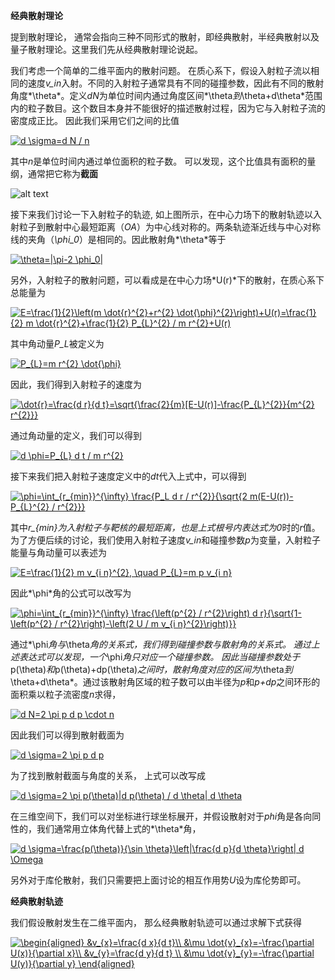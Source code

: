 **经典散射理论**

提到散射理论， 通常会指向三种不同形式的散射，即经典散射，半经典散射以及量子散射理论。这里我们先从经典散射理论说起。

我们考虑一个简单的二维平面内的散射问题。
在质心系下，假设入射粒子流以相同的速度*v_in*入射。不同的入射粒子通常具有不同的碰撞参数，因此有不同的散射角度*\theta*。定义*dN*为单位时间内通过角度区间*\theta*到*\theta+d\theta*范围内的粒子数目。这个数目本身并不能很好的描述散射过程，因为它与入射粒子流的密度成正比。 因此我们采用它们之间的比值

<a href="https://www.codecogs.com/eqnedit.php?latex=d&space;\sigma=d&space;N&space;/&space;n" target="_blank"><img src="https://latex.codecogs.com/gif.latex?d&space;\sigma=d&space;N&space;/&space;n" title="d \sigma=d N / n" /></a>

其中*n*是单位时间内通过单位面积的粒子数。 可以发现，这个比值具有面积的量纲，通常把它称为**截面**



![alt text](https://github.com/jinleiphys/notes/blob/master/classical_scattering/fig.png?raw=true)

接下来我们讨论一下入射粒子的轨迹, 如上图所示，在中心力场下的散射轨迹以入射粒子到散射中心最短距离（*OA*）为中心线对称的。两条轨迹渐近线与中心对称线的夹角（*\phi_0*）是相同的。因此散射角*\theta*等于

<a href="https://www.codecogs.com/eqnedit.php?latex=\theta=|\pi-2&space;\phi_0|" target="_blank"><img src="https://latex.codecogs.com/gif.latex?\theta=|\pi-2&space;\phi_0|" title="\theta=|\pi-2 \phi_0|" /></a>


另外，入射粒子的散射问题，可以看成是在中心力场*U(r)*下的散射，在质心系下总能量为

<a href="https://www.codecogs.com/eqnedit.php?latex=E=\frac{1}{2}\left(m&space;\dot{r}^{2}&plus;r^{2}&space;\dot{\phi}^{2}\right)&plus;U(r)=\frac{1}{2}&space;m&space;\dot{r}^{2}&plus;\frac{1}{2}&space;P_{L}^{2}&space;/&space;m&space;r^{2}&plus;U(r)" target="_blank"><img src="https://latex.codecogs.com/gif.latex?E=\frac{1}{2}\left(m&space;\dot{r}^{2}&plus;r^{2}&space;\dot{\phi}^{2}\right)&plus;U(r)=\frac{1}{2}&space;m&space;\dot{r}^{2}&plus;\frac{1}{2}&space;P_{L}^{2}&space;/&space;m&space;r^{2}&plus;U(r)" title="E=\frac{1}{2}\left(m \dot{r}^{2}+r^{2} \dot{\phi}^{2}\right)+U(r)=\frac{1}{2} m \dot{r}^{2}+\frac{1}{2} P_{L}^{2} / m r^{2}+U(r)" /></a>

其中角动量*P_L*被定义为

<a href="https://www.codecogs.com/eqnedit.php?latex=P_{L}=m&space;r^{2}&space;\dot{\phi}" target="_blank"><img src="https://latex.codecogs.com/gif.latex?P_{L}=m&space;r^{2}&space;\dot{\phi}" title="P_{L}=m r^{2} \dot{\phi}" /></a>



因此，我们得到入射粒子的速度为

<a href="https://www.codecogs.com/eqnedit.php?latex=\dot{r}=\frac{d&space;r}{d&space;t}=\sqrt{\frac{2}{m}[E-U(r)]-\frac{P_{L}^{2}}{m^{2}&space;r^{2}}}" target="_blank"><img src="https://latex.codecogs.com/gif.latex?\dot{r}=\frac{d&space;r}{d&space;t}=\sqrt{\frac{2}{m}[E-U(r)]-\frac{P_{L}^{2}}{m^{2}&space;r^{2}}}" title="\dot{r}=\frac{d r}{d t}=\sqrt{\frac{2}{m}[E-U(r)]-\frac{P_{L}^{2}}{m^{2} r^{2}}}" /></a>

通过角动量的定义，我们可以得到

<a href="https://www.codecogs.com/eqnedit.php?latex=d&space;\phi=P_{L}&space;d&space;t&space;/&space;m&space;r^{2}" target="_blank"><img src="https://latex.codecogs.com/gif.latex?d&space;\phi=P_{L}&space;d&space;t&space;/&space;m&space;r^{2}" title="d \phi=P_{L} d t / m r^{2}" /></a>

接下来我们把入射粒子速度定义中的*dt*代入上式中，可以得到

<a href="https://www.codecogs.com/eqnedit.php?latex=\phi=\int_{r_{min}}^{\infty}&space;\frac{P_L&space;d&space;r&space;/&space;r^{2}}{\sqrt{2&space;m(E-U(r))-P_{L}^{2}&space;/&space;r^{2}}}" target="_blank"><img src="https://latex.codecogs.com/gif.latex?\phi=\int_{r_{min}}^{\infty}&space;\frac{P_L&space;d&space;r&space;/&space;r^{2}}{\sqrt{2&space;m(E-U(r))-P_{L}^{2}&space;/&space;r^{2}}}" title="\phi=\int_{r_{min}}^{\infty} \frac{P_L d r / r^{2}}{\sqrt{2 m(E-U(r))-P_{L}^{2} / r^{2}}}" /></a>


其中*r_{min}*为入射粒子与靶核的最短距离，也是上式根号内表达式为*0*时的*r*值。为了方便后续的讨论，我们使用入射粒子速度*v_in*和碰撞参数*p*为变量，入射粒子能量与角动量可以表述为

<a href="https://www.codecogs.com/eqnedit.php?latex=E=\frac{1}{2}&space;m&space;v_{i&space;n}^{2},&space;\quad&space;P_{L}=m&space;p&space;v_{i&space;n}" target="_blank"><img src="https://latex.codecogs.com/gif.latex?E=\frac{1}{2}&space;m&space;v_{i&space;n}^{2},&space;\quad&space;P_{L}=m&space;p&space;v_{i&space;n}" title="E=\frac{1}{2} m v_{i n}^{2}, \quad P_{L}=m p v_{i n}" /></a>

因此*\phi*角的公式可以改写为

<a href="https://www.codecogs.com/eqnedit.php?latex=\phi=\int_{r_{min}}^{\infty}&space;\frac{\left(p^{2}&space;/&space;r^{2}\right)&space;d&space;r}{\sqrt{1-\left(p^{2}&space;/&space;r^{2}\right)-\left(2&space;U&space;/&space;m&space;v_{i&space;n}^{2}\right)}}" target="_blank"><img src="https://latex.codecogs.com/gif.latex?\phi=\int_{r_{min}}^{\infty}&space;\frac{\left(p^{2}&space;/&space;r^{2}\right)&space;d&space;r}{\sqrt{1-\left(p^{2}&space;/&space;r^{2}\right)-\left(2&space;U&space;/&space;m&space;v_{i&space;n}^{2}\right)}}" title="\phi=\int_{r_{min}}^{\infty} \frac{\left(p^{2} / r^{2}\right) d r}{\sqrt{1-\left(p^{2} / r^{2}\right)-\left(2 U / m v_{i n}^{2}\right)}}" /></a>

通过*\phi*角与*\theta*角的关系式，我们得到碰撞参数与散射角的关系式。 通过上述表达式可以发现，一个*\phi*角只对应一个碰撞参数。 因此当碰撞参数处于*p(\theta)*和*p(\theta)+dp(\theta)*之间时，散射角度对应的区间为*\theta*到*\theta+d\theta*。通过该散射角区域的粒子数可以由半径为*p*和*p+dp*之间环形的面积乘以粒子流密度*n*求得，

<a href="https://www.codecogs.com/eqnedit.php?latex=d&space;N=2&space;\pi&space;p&space;d&space;p&space;\cdot&space;n" target="_blank"><img src="https://latex.codecogs.com/gif.latex?d&space;N=2&space;\pi&space;p&space;d&space;p&space;\cdot&space;n" title="d N=2 \pi p d p \cdot n" /></a>

因此我们可以得到散射截面为

<a href="https://www.codecogs.com/eqnedit.php?latex=d&space;\sigma=2&space;\pi&space;p&space;d&space;p" target="_blank"><img src="https://latex.codecogs.com/gif.latex?d&space;\sigma=2&space;\pi&space;p&space;d&space;p" title="d \sigma=2 \pi p d p" /></a>


为了找到散射截面与角度的关系， 上式可以改写成

<a href="https://www.codecogs.com/eqnedit.php?latex=d&space;\sigma=2&space;\pi&space;p(\theta)|d&space;p(\theta)&space;/&space;d&space;\theta|&space;d&space;\theta" target="_blank"><img src="https://latex.codecogs.com/gif.latex?d&space;\sigma=2&space;\pi&space;p(\theta)|d&space;p(\theta)&space;/&space;d&space;\theta|&space;d&space;\theta" title="d \sigma=2 \pi p(\theta)|d p(\theta) / d \theta| d \theta" /></a>

在三维空间下，我们可以对坐标进行球坐标展开，并假设散射对于*phi*角是各向同性的，我们通常用立体角代替上式的*\theta*角，

<a href="https://www.codecogs.com/eqnedit.php?latex=d&space;O=\frac{p(\theta)}{\sin&space;\theta}\left|\frac{d&space;p}{d&space;\theta}\right|&space;d&space;\Omega" target="_blank"><img src="https://latex.codecogs.com/gif.latex?d&space;\sigma=\frac{p(\theta)}{\sin&space;\theta}\left|\frac{d&space;p}{d&space;\theta}\right|&space;d&space;\Omega" title="d \sigma=\frac{p(\theta)}{\sin \theta}\left|\frac{d p}{d \theta}\right| d \Omega" /></a>


另外对于库伦散射，我们只需要把上面讨论的相互作用势*U*设为库伦势即可。

**经典散射轨迹**

我们假设散射发生在二维平面内， 那么经典散射轨迹可以通过求解下式获得

<a href="https://www.codecogs.com/eqnedit.php?latex=\begin{aligned}&space;&v_{x}=\frac{d&space;x}{d&space;t}\\&space;&\mu&space;\dot{v}_{x}=-\frac{\partial&space;U(x)}{\partial&space;x}\\&space;&v_{y}=\frac{d&space;y}{d&space;t}&space;\\&space;&\mu&space;\dot{v}_{y}=-\frac{\partial&space;U(y)}{\partial&space;y}&space;\end{aligned}" target="_blank"><img src="https://latex.codecogs.com/gif.latex?\begin{aligned}&space;&v_{x}=\frac{d&space;x}{d&space;t}\\&space;&\mu&space;\dot{v}_{x}=-\frac{\partial&space;U(x)}{\partial&space;x}\\&space;&v_{y}=\frac{d&space;y}{d&space;t}&space;\\&space;&\mu&space;\dot{v}_{y}=-\frac{\partial&space;U(y)}{\partial&space;y}&space;\end{aligned}" title="\begin{aligned} &v_{x}=\frac{d x}{d t}\\ &\mu \dot{v}_{x}=-\frac{\partial U(x)}{\partial x}\\ &v_{y}=\frac{d y}{d t} \\ &\mu \dot{v}_{y}=-\frac{\partial U(y)}{\partial y} \end{aligned}" /></a>
